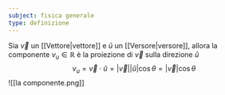 ```yaml
---
subject: fisica generale
type: definizione
---
```

Sia $\vec{v}$ un [[Vettore|vettore]] e $\hat{u}$ un [[Versore|versore]], allora la componente $v_u\in\mathbb{R}$ è la proiezione di $\vec{v}$ sulla direzione $\hat{u}$
$$
v_u=\vec{v}\cdot\hat{u}=|\vec{v}||\hat{u}|\cos\theta=|\vec{v}|\cos\theta
$$
![[la componente.png]]
